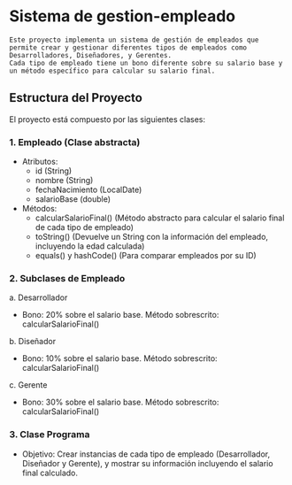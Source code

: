 # Sistema de gestion-empleado

    Este proyecto implementa un sistema de gestión de empleados que permite crear y gestionar diferentes tipos de empleados como Desarrolladores, Diseñadores, y Gerentes. 
    Cada tipo de empleado tiene un bono diferente sobre su salario base y un método específico para calcular su salario final.
    
## Estructura del Proyecto
El proyecto está compuesto por las siguientes clases:

### 1. Empleado (Clase abstracta)
* Atributos:
    * id (String)
    * nombre (String)
    * fechaNacimiento (LocalDate)
    * salarioBase (double)
* Métodos:
    * calcularSalarioFinal() (Método abstracto para calcular el salario final de cada tipo de empleado)
    * toString() (Devuelve un String con la información del empleado, incluyendo la edad calculada)
    * equals() y hashCode() (Para comparar empleados por su ID)
### 2. Subclases de Empleado
a. Desarrollador
 * Bono: 20% sobre el salario base.
Método sobrescrito: calcularSalarioFinal()

b. Diseñador
 * Bono: 10% sobre el salario base.
Método sobrescrito: calcularSalarioFinal()

c. Gerente
 * Bono: 30% sobre el salario base.
Método sobrescrito: calcularSalarioFinal()
### 3. Clase Programa
* Objetivo: Crear instancias de cada tipo de empleado (Desarrollador, Diseñador y Gerente), y mostrar su información incluyendo el salario final calculado.